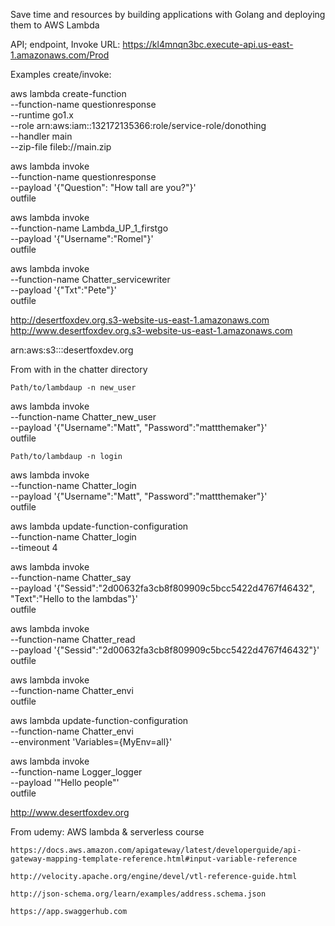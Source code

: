 Save time and resources by building applications with Golang and deploying them to AWS Lambda

API; endpoint, Invoke URL: https://kl4mnqn3bc.execute-api.us-east-1.amazonaws.com/Prod

Examples create/invoke:

aws lambda create-function \
--function-name questionresponse \
--runtime go1.x \
--role arn:aws:iam::132172135366:role/service-role/donothing \
--handler main \
--zip-file fileb://main.zip

aws lambda invoke \
--function-name questionresponse \
--payload '{"Question": "How tall are you?"}' \
outfile


aws lambda invoke \
--function-name Lambda_UP_1_firstgo \
--payload '{"Username":"Romel"}' \
outfile

aws lambda invoke \
--function-name Chatter_servicewriter \
--payload '{"Txt":"Pete"}' \
outfile

http://desertfoxdev.org.s3-website-us-east-1.amazonaws.com
http://www.desertfoxdev.org.s3-website-us-east-1.amazonaws.com

arn:aws:s3:::desertfoxdev.org



From with in the chatter directory
    
    Path/to/lambdaup -n new_user

aws lambda invoke \
--function-name Chatter_new_user \
--payload '{"Username":"Matt", "Password":"mattthemaker"}' \
outfile


    Path/to/lambdaup -n login

aws lambda invoke \
--function-name Chatter_login \
--payload '{"Username":"Matt", "Password":"mattthemaker"}' \
outfile

aws lambda update-function-configuration \
--function-name  Chatter_login \
--timeout 4


aws lambda invoke \
--function-name Chatter_say \
--payload '{"Sessid":"2d00632fa3cb8f809909c5bcc5422d4767f46432", "Text":"Hello to the lambdas"}' \
outfile

aws lambda invoke \
--function-name Chatter_read \
--payload '{"Sessid":"2d00632fa3cb8f809909c5bcc5422d4767f46432"}' \
outfile


aws lambda invoke \
--function-name Chatter_envi \
outfile

aws lambda update-function-configuration \
--function-name Chatter_envi \
--environment 'Variables={MyEnv=all}'

aws lambda invoke \
--function-name Logger_logger \
--payload '"Hello people"' \
outfile

http://www.desertfoxdev.org


From udemy:  AWS lambda & serverless course

    https://docs.aws.amazon.com/apigateway/latest/developerguide/api-gateway-mapping-template-reference.html#input-variable-reference

    http://velocity.apache.org/engine/devel/vtl-reference-guide.html

    http://json-schema.org/learn/examples/address.schema.json

    https://app.swaggerhub.com